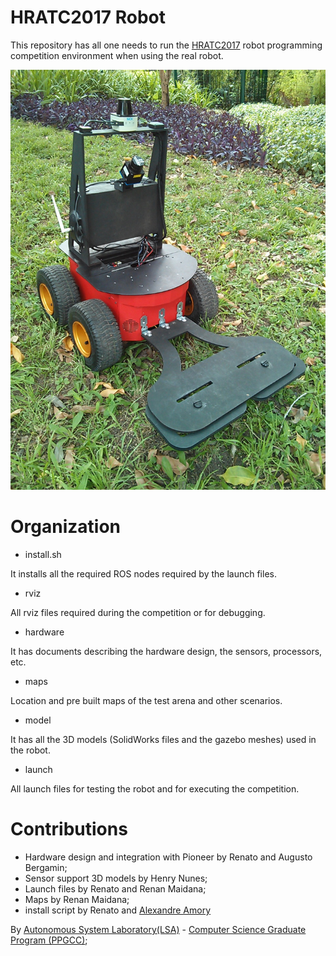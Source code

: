 # HRATC2017 Robot

This repository has all one needs to run the [HRATC2017](http://inf.ufrgs.br/hratc2017/HRATC2017/Welcome.html) robot programming competition environment when using the real robot.
 

![Alt text](./hratc2017_robot.jpg?raw=true "Mine detection robot")

# Organization

- install.sh

It installs all the required ROS nodes required by the launch files.

- rviz

All rviz files required during the competition or for debugging.

- hardware

It has documents describing the hardware design, the sensors, processors, etc.

- maps

Location and pre built maps of the test arena and other scenarios.

- model

It has all the 3D models (SolidWorks files and the gazebo meshes) used in the robot.

- launch

All launch files for testing the robot and for executing the competition.

# Contributions

 - Hardware design and integration with Pioneer by Renato and Augusto Bergamin;
 - Sensor support 3D models by Henry Nunes;
 - Launch files by Renato and Renan Maidana;
 - Maps by Renan Maidana;
 - install script by Renato and [Alexandre Amory](https://amamory.github.io/) 
 
 
By [Autonomous System Laboratory(LSA)](https://lsa.pucrs.br/) - [Computer Science Graduate Program (PPGCC)](http://www.pucrs.br/facin/ppgcc-english/);



